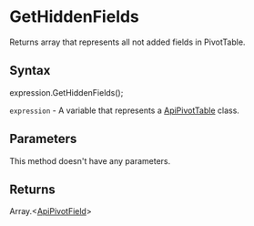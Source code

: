 # GetHiddenFields

Returns array that represents all not added fields in PivotTable.

## Syntax

expression.GetHiddenFields();

`expression` - A variable that represents a [ApiPivotTable](../ApiPivotTable.md) class.

## Parameters

This method doesn't have any parameters.

## Returns

Array.<[ApiPivotField](../../ApiPivotField/ApiPivotField.md)>